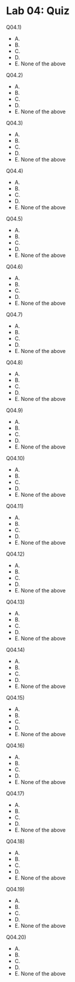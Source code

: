 # Lab 04: Quiz

Q04.1)

- A.
- B.
- C.
- D.
- E. None of the above

Q04.2)

- A.
- B.
- C.
- D.
- E. None of the above

Q04.3)

- A.
- B.
- C.
- D.
- E. None of the above

Q04.4)

- A.
- B.
- C.
- D.
- E. None of the above

Q04.5)

- A.
- B.
- C.
- D.
- E. None of the above

Q04.6)

- A.
- B.
- C.
- D.
- E. None of the above

Q04.7)

- A.
- B.
- C.
- D.
- E. None of the above

Q04.8)

- A.
- B.
- C.
- D.
- E. None of the above

Q04.9)

- A.
- B.
- C.
- D.
- E. None of the above

Q04.10)

- A.
- B.
- C.
- D.
- E. None of the above

Q04.11)

- A.
- B.
- C.
- D.
- E. None of the above

Q04.12)

- A.
- B.
- C.
- D.
- E. None of the above

Q04.13)

- A.
- B.
- C.
- D.
- E. None of the above

Q04.14)

- A.
- B.
- C.
- D.
- E. None of the above

Q04.15)

- A.
- B.
- C.
- D.
- E. None of the above

Q04.16)

- A.
- B.
- C.
- D.
- E. None of the above

Q04.17)

- A.
- B.
- C.
- D.
- E. None of the above

Q04.18)

- A.
- B.
- C.
- D.
- E. None of the above

Q04.19)

- A.
- B.
- C.
- D.
- E. None of the above

Q04.20)

- A.
- B.
- C.
- D.
- E. None of the above
